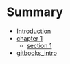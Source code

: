 # Summary

* [Introduction](README.md)
* [chapter 1](content/chapter_1.md)
   * [section 1](content/section1.md)
* [gitbooks_intro](gitbooksintro.md)

